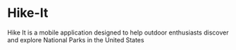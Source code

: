 # Hike-It
Hike It is a mobile application designed to help outdoor enthusiasts discover and explore National Parks in the United States
